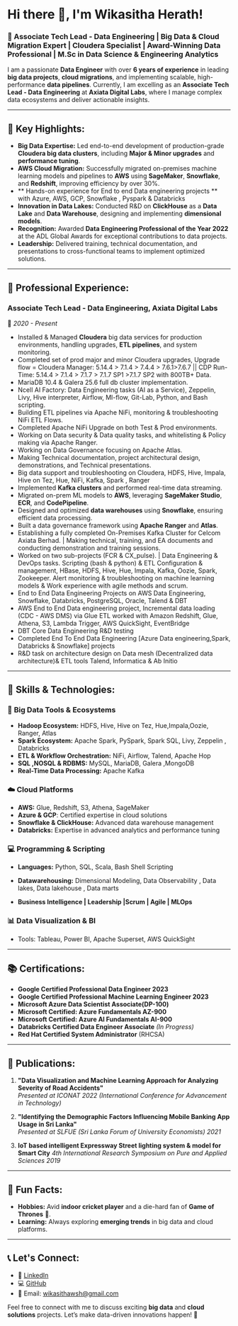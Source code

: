 
# Hi there 👋, I'm Wikasitha Herath!

### 🚀 Associate Tech Lead - Data Engineering | Big Data & Cloud Migration Expert | Cloudera Specialist | Award-Winning Data Professional | M.Sc in Data Science & Engineering Analytics

I am a passionate **Data Engineer** with over **6 years of experience** in leading **big data projects**, **cloud migrations**, and implementing scalable, high-performance **data pipelines**. Currently, I am excelling as an **Associate Tech Lead - Data Engineering** at **Axiata Digital Labs**, where I manage complex data ecosystems and deliver actionable insights.

---

## 🔑 Key Highlights:
- **Big Data Expertise:** Led end-to-end development of production-grade **Cloudera big data clusters**, including **Major & Minor upgrades** and **performance tuning**.
- **AWS Cloud Migration:** Successfully migrated on-premises machine learning models and pipelines to **AWS** using **SageMaker**, **Snowflake**, and **Redshift**, improving efficiency by over 30%.
- ** Hands-on experience for End to end Data engineering projects ** with Azure, AWS, GCP, Snowflake , Pyspark & Databricks
- **Innovation in Data Lakes:** Conducted R&D on **ClickHouse** as a **Data Lake** and **Data Warehouse**, designing and implementing **dimensional models**.
- **Recognition:** Awarded **Data Engineering Professional of the Year 2022** at the ADL Global Awards for exceptional contributions to data projects.
- **Leadership:** Delivered training, technical documentation, and presentations to cross-functional teams to implement optimized solutions.

---

## 💼 Professional Experience:

### Associate Tech Lead - Data Engineering, **Axiata Digital Labs**  
📍 *2020 - Present*  

- Installed & Managed **Cloudera** big data services for production environments, handling upgrades, **ETL pipelines**, and system monitoring.
- Completed set of prod major and minor Cloudera upgrades, Upgrade flow = Cloudera Manager: 5.14.4 > 7.1.4 > 7.4.4 > 7.6.1>7.6.7 || CDP Run-Time: 5.14.4 > 7.1.4 > 7.1.7 > 7.1.7 SP1 >7.1.7 SP2 with 800TB+ Data.
- MariaDB 10.4 & Galera 25.6 full db cluster implementation.
- Ncell AI Factory: Data Engineering tasks (AI as a Service), Zeppelin, Livy, Hive interpreter, Airflow, Ml-flow, Git-Lab, Python, and Bash scripting.
- Building ETL pipelines via Apache NiFi, monitoring & troubleshooting NiFi ETL Flows.
- Completed Apache NiFi Upgrade on both Test & Prod environments.
- Working on Data security & Data quality tasks, and whitelisting & Policy making via Apache Ranger.
- Working on Data Governance focusing on Apache Atlas.
- Making Technical documentation, project architectural design, demonstrations, and Technical presentations.
- Big data support and troubleshooting on Cloudera, HDFS, Hive, Impala, Hive on Tez, Hue, NiFi, Kafka, Spark , Ranger
- Implemented **Kafka clusters** and performed real-time data streaming.
- Migrated on-prem ML models to **AWS**, leveraging **SageMaker Studio**, **ECR**, and **CodePipeline**.
- Designed and optimized **data warehouses** using **Snowflake**, ensuring efficient data processing.
- Built a data governance framework using **Apache Ranger** and **Atlas**.
- Establishing a fully completed On-Premises Kafka Cluster for Celcom Axiata Berhad. | Making technical, training, and EA documents and conducting demonstration and training sessions.
- Worked on two sub-projects (FCR & CX_pulse). | Data Engineering & DevOps tasks. Scripting (bash & python) & ETL Configuration & management, HBase, HDFS, Hive, Hue, Impala, Kafka, Oozie, Spark, Zookeeper. Alert monitoring & troubleshooting on 
  machine learning models & Work experience with agile methods and scrum.
- End to End Data Engineering Projects on AWS Data Engineering, Snowflake, Databricks, PostgreSQL, Oracle, Talend & DBT
- AWS End to End Data engineering project, Incremental data loading (CDC - AWS DMS) via Glue ETL worked with Amazon Redshift, Glue, Athena, S3, Lambda Trigger, AWS QuickSight, EventBridge
- DBT Core Data Engineering R&D testing
- Completed End To End Data Engineering [Azure Data engineering,Spark, Databricks & Snowflake] projects
- R&D task on architecture design on Data mesh (Decentralized data architecture)& ETL tools Talend, Informatica & Ab Initio
  

---

## 🔧 Skills & Technologies:

### 📂 **Big Data Tools & Ecosystems**
- **Hadoop Ecosystem:** HDFS, Hive, Hive on Tez, Hue,Impala,Oozie, Ranger, Atlas
- **Spark Ecosystem:** Apache Spark, PySpark, Spark SQL, Livy, Zeppelin , Databricks
- **ETL & Workflow Orchestration:** NiFi, Airflow, Talend, Apache Hop
- **SQL ,NOSQL & RDBMS:** MySQL, MariaDB, Galera ,MongoDB
- **Real-Time Data Processing:** Apache Kafka 

### ☁️ **Cloud Platforms**
- **AWS:** Glue, Redshift, S3, Athena, SageMaker
- **Azure & GCP**: Certified expertise in cloud solutions
- **Snowflake & ClickHouse:** Advanced data warehouse management
- **Databricks:** Expertise in advanced analytics and performance tuning

### 💻 **Programming & Scripting**
- **Languages:** Python, SQL, Scala, Bash Shell Scripting
- **Datawarehousing:** Dimensional Modeling, Data Observability , Data lakes, Data lakehouse  , Data marts

- **Business Intelligence | Leadership |Scrum | Agile | MLOps**

### 📊 **Data Visualization & BI**
- Tools: Tableau, Power BI, Apache Superset, AWS QuickSight

---

## 📚 Certifications:
- **Google Certified Professional Data Engineer 2023** 
- **Google Certified Professional Machine Learning Engineer 2023**
- **Microsoft Azure Data Scientist Associate(DP-100)**
- **Microsoft Certified: Azure Fundamentals AZ-900**
- **Microsoft Certified: Azure AI Fundamentals AI-900**
- **Databricks Certified Data Engineer Associate** *(In Progress)*
- **Red Hat Certified System Administrator** (RHCSA)

---

## 📜 Publications:
1. **"Data Visualization and Machine Learning Approach for Analyzing Severity of Road Accidents"**  
   *Presented at ICONAT 2022 (International Conference for Advancement in Technology)*
   
2. **"Identifying the Demographic Factors Influencing Mobile Banking App Usage in Sri Lanka"**  
   *Presented at SLFUE (Sri Lanka Forum of University Economists) 2021*
3. **IoT based intelligent Expressway Street lighting system & model for Smart City**
   *4th International Research Symposium on Pure and Applied Sciences 2019*
---

## 🌟 Fun Facts:
- **Hobbies:** Avid **indoor cricket player** and a die-hard fan of **Game of Thrones** 🎥.
- **Learning:** Always exploring **emerging trends** in big data and cloud platforms.

---

## 📞 Let's Connect:
- 💼 [LinkedIn](https://www.linkedin.com/in/wikasitha-s-herath-a47b07118/)
- 💻 [GitHub](https://github.com/wikasithawsh)
- 📧 Email: wikasithawsh@gmail.com

Feel free to connect with me to discuss exciting **big data** and **cloud solutions** projects. Let’s make data-driven innovations happen! 🚀
